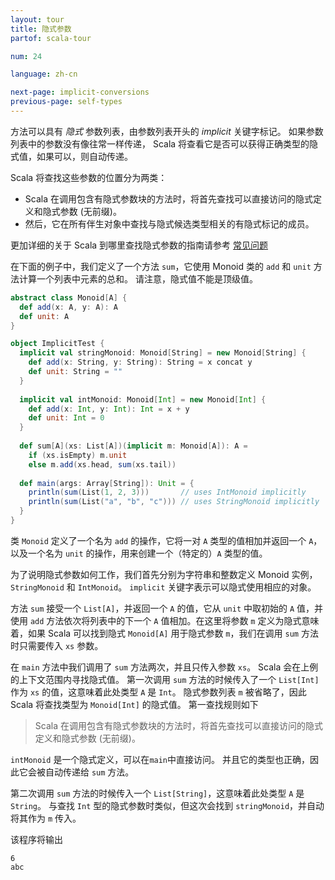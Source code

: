 ```yaml
---
layout: tour
title: 隐式参数
partof: scala-tour

num: 24

language: zh-cn

next-page: implicit-conversions
previous-page: self-types
---
```


方法可以具有 _隐式_ 参数列表，由参数列表开头的 _implicit_ 关键字标记。 如果参数列表中的参数没有像往常一样传递， Scala 将查看它是否可以获得正确类型的隐式值，如果可以，则自动传递。

Scala 将查找这些参数的位置分为两类：

* Scala 在调用包含有隐式参数块的方法时，将首先查找可以直接访问的隐式定义和隐式参数 (无前缀)。
* 然后，它在所有伴生对象中查找与隐式候选类型相关的有隐式标记的成员。

更加详细的关于 Scala 到哪里查找隐式参数的指南请参考 [常见问题](//docs.scala-lang.org/tutorials/FAQ/finding-implicits.html)

在下面的例子中，我们定义了一个方法 `sum`，它使用 Monoid 类的 `add` 和 `unit` 方法计算一个列表中元素的总和。 请注意，隐式值不能是顶级值。

```scala mdoc
abstract class Monoid[A] {
  def add(x: A, y: A): A
  def unit: A
}

object ImplicitTest {
  implicit val stringMonoid: Monoid[String] = new Monoid[String] {
    def add(x: String, y: String): String = x concat y
    def unit: String = ""
  }
  
  implicit val intMonoid: Monoid[Int] = new Monoid[Int] {
    def add(x: Int, y: Int): Int = x + y
    def unit: Int = 0
  }
  
  def sum[A](xs: List[A])(implicit m: Monoid[A]): A =
    if (xs.isEmpty) m.unit
    else m.add(xs.head, sum(xs.tail))
    
  def main(args: Array[String]): Unit = {
    println(sum(List(1, 2, 3)))       // uses IntMonoid implicitly
    println(sum(List("a", "b", "c"))) // uses StringMonoid implicitly
  }
}
```

类 `Monoid` 定义了一个名为 `add` 的操作，它将一对 `A` 类型的值相加并返回一个 `A`，以及一个名为 `unit` 的操作，用来创建一个（特定的）`A` 类型的值。

为了说明隐式参数如何工作，我们首先分别为字符串和整数定义 Monoid 实例， `StringMonoid` 和 `IntMonoid`。 `implicit` 关键字表示可以隐式使用相应的对象。

方法 `sum` 接受一个 `List[A]`，并返回一个 `A` 的值，它从 `unit` 中取初始的 `A` 值，并使用 `add` 方法依次将列表中的下一个 `A` 值相加。在这里将参数 `m` 定义为隐式意味着，如果 Scala 可以找到隐式 `Monoid[A]` 用于隐式参数 `m`，我们在调用 `sum` 方法时只需要传入 `xs` 参数。

在 `main` 方法中我们调用了 `sum` 方法两次，并且只传入参数 `xs`。 Scala 会在上例的上下文范围内寻找隐式值。 第一次调用 `sum` 方法的时候传入了一个 `List[Int]` 作为 `xs` 的值，这意味着此处类型 `A` 是 `Int`。 隐式参数列表 `m` 被省略了，因此 Scala 将查找类型为 `Monoid[Int]` 的隐式值。 第一查找规则如下

> Scala 在调用包含有隐式参数块的方法时，将首先查找可以直接访问的隐式定义和隐式参数 (无前缀)。

`intMonoid` 是一个隐式定义，可以在`main`中直接访问。 并且它的类型也正确，因此它会被自动传递给 `sum` 方法。

第二次调用 `sum` 方法的时候传入一个 `List[String]`，这意味着此处类型 `A` 是 `String`。 与查找 `Int` 型的隐式参数时类似，但这次会找到 `stringMonoid`，并自动将其作为 `m` 传入。

该程序将输出
```
6
abc
```
